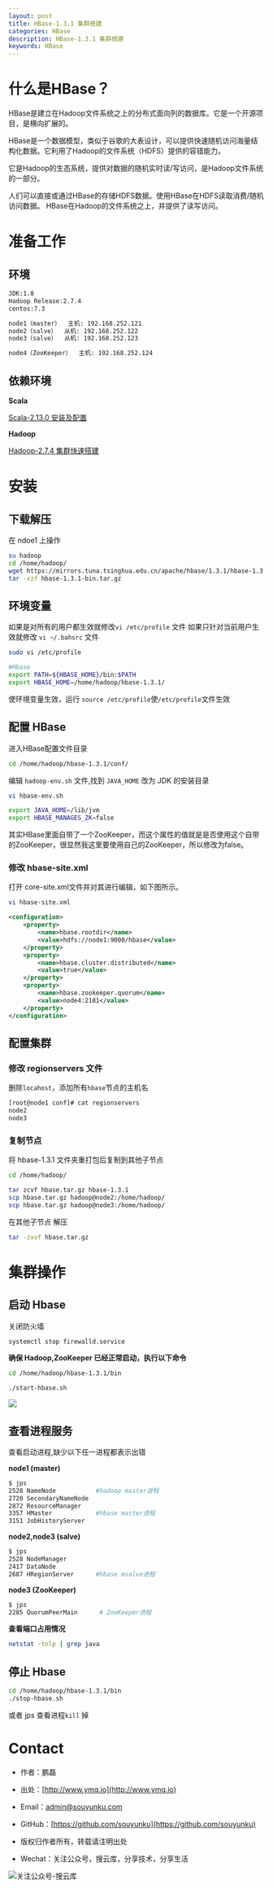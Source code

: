 ```yaml
---
layout: post
title: HBase-1.3.1 集群搭建
categories: HBase
description: HBase-1.3.1 集群搭建
keywords: HBase
---
```


# 什么是HBase？

HBase是建立在Hadoop文件系统之上的分布式面向列的数据库。它是一个开源项目，是横向扩展的。

HBase是一个数据模型，类似于谷歌的大表设计，可以提供快速随机访问海量结构化数据。它利用了Hadoop的文件系统（HDFS）提供的容错能力。

它是Hadoop的生态系统，提供对数据的随机实时读/写访问，是Hadoop文件系统的一部分。

人们可以直接或通过HBase的存储HDFS数据。使用HBase在HDFS读取消费/随机访问数据。 HBase在Hadoop的文件系统之上，并提供了读写访问。

# 准备工作

## 环境

```sh
JDK:1.8  
Hadoop Release:2.7.4  
centos:7.3  

node1（master）  主机: 192.168.252.121  
node2（salve）  从机: 192.168.252.122  
node3（salve）  从机: 192.168.252.123  

node4（ZooKeeper）  主机: 192.168.252.124
```

## 依赖环境

**Scala**

[Scala-2.13.0 安装及配置](https://segmentfault.com/a/1190000011314775)  

**Hadoop**

[Hadoop-2.7.4 集群快速搭建](https://segmentfault.com/a/1190000011266759)

# 安装

## 下载解压

在 ndoe1 上操作
```sh
su hadoop
cd /home/hadoop/
wget https://mirrors.tuna.tsinghua.edu.cn/apache/hbase/1.3.1/hbase-1.3.1-bin.tar.gz
tar -xzf hbase-1.3.1-bin.tar.gz
```
## 环境变量

如果是对所有的用户都生效就修改`vi /etc/profile` 文件
如果只针对当前用户生效就修改 `vi ~/.bahsrc` 文件

```sh
sudo vi /etc/profile
```

```sh
#Hbase
export PATH=${HBASE_HOME}/bin:$PATH
export HBASE_HOME=/home/hadoop/hbase-1.3.1/
```
使环境变量生效，运行 `source /etc/profile`使`/etc/profile`文件生效

## 配置 HBase

进入HBase配置文件目录

```sh
cd /home/hadoop/hbase-1.3.1/conf/
```

编辑 `hadoop-env.sh` 文件,找到 `JAVA_HOME` 改为 JDK 的安装目录

```sh
vi hbase-env.sh
```

```sh
export JAVA_HOME=/lib/jvm
export HBASE_MANAGES_ZK=false
```

其实HBase里面自带了一个ZooKeeper，而这个属性的值就是是否使用这个自带的ZooKeeper，很显然我这里要使用自己的ZooKeeper，所以修改为false。

### 修改 hbase-site.xml

打开 core-site.xml文件并对其进行编辑，如下图所示。

```sh
vi hbase-site.xml
```

```xml
<configuration>
    <property>
        <name>hbase.rootdir</name>
        <value>hdfs://node1:9000/hbase</value>
    </property>
    <property>
        <name>hbase.cluster.distributed</name>
        <value>true</value>
    </property>
    <property>
        <name>hbase.zookeeper.quorum</name>
        <value>node4:2181</value>
    </property>
</configuration>
```

## 配置集群

### 修改 regionservers 文件

删除`locahost`，添加所有`hbase`节点的主机名

```sh
[root@node1 conf]# cat regionservers 
node2
node3
```

### 复制节点

将 hbase-1.3.1 文件夹重打包后复制到其他子节点

```sh
cd /home/hadoop/

tar zcvf hbase.tar.gz hbase-1.3.1
scp hbase.tar.gz hadoop@node2:/home/hadoop/
scp hbase.tar.gz hadoop@node3:/home/hadoop/
```

在其他子节点 解压
```sh
tar -zxvf hbase.tar.gz
```

# 集群操作

## 启动 Hbase


关闭防火墙
```sh
systemctl stop firewalld.service
```


**确保 Hadoop,ZooKeeper 已经正常启动，执行以下命令**

```sh
cd /home/hadoop/hbase-1.3.1/bin
```

```sh
./start-hbase.sh
```

![][1]
 

## 查看进程服务

查看启动进程,缺少以下任一进程都表示出错

**node1 (master)**

```sh
$ jps
2528 NameNode			#hadoop master进程
2720 SecondaryNameNode
2872 ResourceManager
3357 HMaster			#hbase master进程
3151 JobHistoryServer
```

**node2,node3 (salve)**

```sh
$ jps
2528 NodeManager
2417 DataNode
2687 HRegionServer		#hbase msalve进程
```

**node3 (ZooKeeper)**

```sh
$ jps
2285 QuorumPeerMain		 # ZooKeeper进程 
```

**查看端口占用情况**

```sh
netstat -tnlp | grep java
```

## 停止 Hbase

```sh
cd /home/hadoop/hbase-1.3.1/bin
./stop-hbase.sh
```

或者 jps 查看进程`kill` 掉

[1]: /images/2017/hbase/hbase-maste.png

# Contact

 - 作者：鹏磊  
 - 出处：[http://www.ymq.io](http://www.ymq.io)  
 - Email：[admin@souyunku.com](admin@souyunku.com)  
 - GitHub：[https://github.com/souyunku](https://github.com/souyunku)  
   
 - 版权归作者所有，转载请注明出处
 - Wechat：关注公众号，搜云库，分享技术，分享生活
 
![关注公众号-搜云库](http://www.ymq.io/images/souyunku.png "搜云库")
